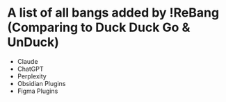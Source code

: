 # A list of all bangs added by !ReBang (Comparing to Duck Duck Go & UnDuck)

- Claude
- ChatGPT
- Perplexity
- Obsidian Plugins
- Figma Plugins